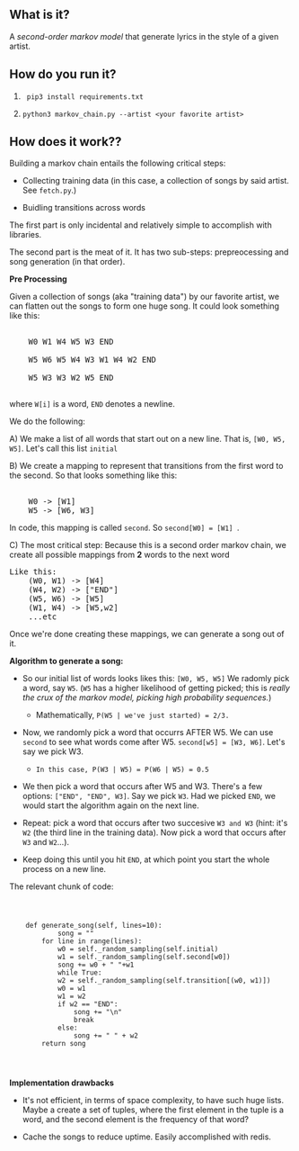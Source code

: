 
## What is it?

A *second-order markov model* that generate lyrics in the style 
of a given  artist.


## How do you run it?

1) ` pip3 install requirements.txt`

2) `python3 markov_chain.py --artist <your favorite artist> `


## How does it work??

Building a markov chain entails the following critical steps:


* Collecting training data (in this case, a collection of songs by said artist. See `fetch.py`.)

* Buidling transitions across words 

The first part is only incidental and relatively simple to accomplish with libraries.

The second part is the meat of it. It has two sub-steps: prepreocessing and song generation (in that order).

**Pre Processing**

Given a collection of songs (aka "training data") by our favorite artist, we can flatten out the songs to form one huge song. It could look something like this:

<pre> 
	W0 W1 W4 W5 W3 END

	W5 W6 W5 W4 W3 W1 W4 W2 END 

	W5 W3 W3 W2 W5 END 

</pre>


where `W[i]` is a word, `END` denotes a newline.

We do the following:

A) We make a list of all words that start out on a new line. That is, `[W0, W5, W5]`. Let's call this list `initial`

B) We create a mapping to represent that transitions from the first word to the second. So that looks something 
like this: 
<pre> 
	W0 -> [W1]
	W5 -> [W6, W3]
</pre>
	   
In code, this mapping is called `second`. So `second[W0] = [W1]	`.

C) The most critical step: Because this is a second order markov chain, we create all possible mappings from **2** words to the next word 
<pre>
Like this: 
	(W0, W1) -> [W4]
	(W4, W2) -> ["END"]
	(W5, W6) -> [W5]
	(W1, W4) -> [W5,w2]
	...etc 
</pre>

Once we're done creating these mappings, we can generate a song out of it.

**Algorithm to generate a song:**

* So our initial list of words looks likes this: `[W0, W5, W5]` We radomly pick a word, say `W5`. (`W5` has a higher likelihood of getting picked; this is *really the crux of the markov model, picking high probability sequences.*)

	- Mathematically,  `P(W5 | we've just started) = 2/3. `

* Now, we randomly pick a word that occurrs AFTER W5. We can use `second` to see what words come after W5. `second[w5] = [W3, W6]`. Let's say we pick W3.

	- `In this case, P(W3 | W5) = P(W6 | W5) = 0.5 `

* We then pick a word that occurs after W5 and W3.  There's a few options: `["END", "END", W3]`. Say we pick `W3`. Had we picked `END`, we would start the algorithm again on the next line. 

* Repeat: pick a word that occurs after two succesive `W3 and W3` (hint: it's `W2` (the third line in the training data). Now pick a word that occurs after `W3` and `W2`...). 


* Keep doing this until you hit `END`, at which point you start the whole process on a new line.

The relevant chunk of code:

<code> 
	<pre>
	def generate_song(self, lines=10):
	        song = ""
		for line in range(lines):
		    w0 = self._random_sampling(self.initial)
		    w1 = self._random_sampling(self.second[w0])
		    song += w0 + " "+w1
		    while True:
			w2 = self._random_sampling(self.transition[(w0, w1)])
			w0 = w1
			w1 = w2
			if w2 == "END":
			    song += "\n"
			    break
			else:
			    song += " " + w2
		return song
		</pre>
</code> 


**Implementation drawbacks** 

* It's not efficient, in terms of space complexity, to have such huge lists. Maybe a create a set of tuples, where the first element in the tuple is a word, and the second element is the frequency of that word? 

* Cache the songs to reduce uptime. Easily accomplished with redis.








